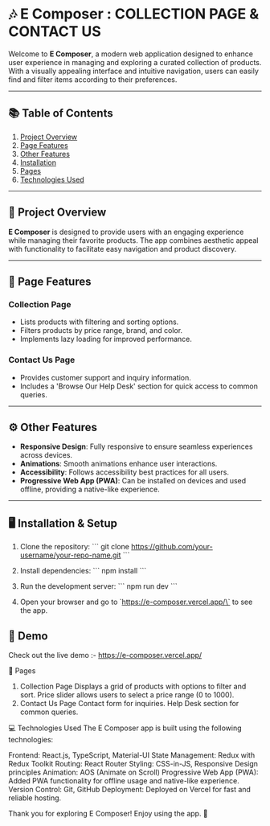 # 🎶 E Composer : COLLECTION PAGE & CONTACT US 

Welcome to **E Composer**, a modern web application designed to enhance user experience in managing and exploring a curated collection of products. With a visually appealing interface and intuitive navigation, users can easily find and filter items according to their preferences.

---

## 📚 Table of Contents
1. [Project Overview](#project-overview)
2. [Page Features](#page-features)
3. [Other Features](#other-features)
4. [Installation](#installation)
5. [Pages](#pages)
6. [Technologies Used](#technologies-used)

---

## 📖 Project Overview

**E Composer** is designed to provide users with an engaging experience while managing their favorite products. The app combines aesthetic appeal with functionality to facilitate easy navigation and product discovery.

---

## 🌟 Page Features

### Collection Page
- Lists products with filtering and sorting options.
- Filters products by price range, brand, and color.
- Implements lazy loading for improved performance.

### Contact Us Page
- Provides customer support and inquiry information.
- Includes a 'Browse Our Help Desk' section for quick access to common queries.
  
---

## ⚙️ Other Features

- **Responsive Design**: Fully responsive to ensure seamless experiences across devices.
- **Animations**: Smooth animations enhance user interactions.
- **Accessibility**: Follows accessibility best practices for all users.
- **Progressive Web App (PWA)**: Can be installed on devices and used offline, providing a native-like experience.

---

## 🖥️ Installation & Setup

1. Clone the repository:
   \`\`\`
   git clone https://github.com/your-username/your-repo-name.git
   \`\`\`

2. Install dependencies:
   \`\`\`
   npm install
   \`\`\`

3. Run the development server:
   \`\`\`
   npm run dev
   \`\`\`

4. Open your browser and go to \`https://e-composer.vercel.app/\` to see the app.

## 🌟 Demo

Check out the live demo :- https://e-composer.vercel.app/ 


📄 Pages
1. Collection Page
Displays a grid of products with options to filter and sort.
Price slider allows users to select a price range (0 to 1000).
2. Contact Us Page
Contact form for inquiries.
Help Desk section for common queries.

💻 Technologies Used
The E Composer app is built using the following technologies:

Frontend: React.js, TypeScript, Material-UI
State Management: Redux with Redux Toolkit
Routing: React Router
Styling: CSS-in-JS, Responsive Design principles
Animation: AOS (Animate on Scroll)
Progressive Web App (PWA): Added PWA functionality for offline usage and native-like experience.
Version Control: Git, GitHub
Deployment: Deployed on Vercel for fast and reliable hosting.

Thank you for exploring E Composer! Enjoy using the app. 🚀
